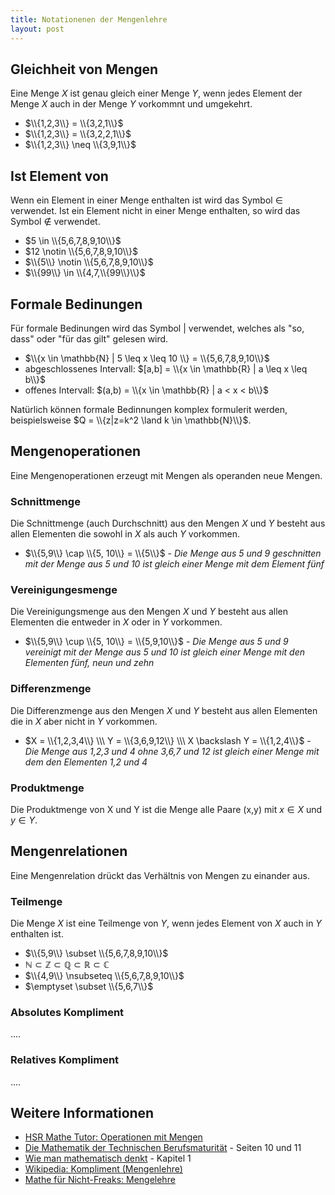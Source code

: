 ```yaml
---
title: Notationenen der Mengenlehre
layout: post
---
```



## Gleichheit von Mengen
Eine Menge $X$ ist genau gleich einer Menge $Y$, wenn jedes Element der Menge $X$ auch in der Menge $Y$ vorkommnt und umgekehrt.

* $\\{1,2,3\\} = \\{3,2,1\\}$
* $\\{1,2,3\\} = \\{3,2,2,1\\}$
* $\\{1,2,3\\} \neq \\{3,9,1\\}$

## Ist Element von
Wenn ein Element in einer Menge enthalten ist wird das Symbol $\in$ verwendet. Ist ein Element nicht in einer Menge enthalten, so wird das Symbol $\notin$ verwendet.

* $5 \in \\{5,6,7,8,9,10\\}$
* $12 \notin \\{5,6,7,8,9,10\\}$
* $\\{5\\} \notin \\{5,6,7,8,9,10\\}$
* $\\{99\\} \in \\{4,7,\\{99\\}\\}$


## Formale Bedinungen

Für formale Bedinungen wird das Symbol $|$ verwendet, welches als "so, dass" oder "für das gilt" gelesen wird.

* $\\{x \in \mathbb{N} | 5 \leq x \leq 10 \\} = \\{5,6,7,8,9,10\\}$
* abgeschlossenes Intervall: $[a,b] = \\{x \in \mathbb{R} | a \leq x \leq b\\}$
* offenes Intervall: $(a,b) = \\{x \in \mathbb{R} | a < x < b\\}$

Natürlich können formale Bedinnungen komplex formulerit werden, beispielsweise $Q = \\{z|z=k^2 \land k \in \mathbb{N}\\}$.

## Mengenoperationen
Eine Mengenoperationen erzeugt mit Mengen als operanden neue Mengen.

### Schnittmenge

Die Schnittmenge (auch Durchschnitt) aus den Mengen $X$ und $Y$ besteht aus allen Elementen die sowohl in $X$ als auch $Y$ vorkommen.

* $\\{5,9\\} \cap \\{5, 10\\} = \\{5\\}$ - *Die Menge aus 5 und 9 geschnitten mit der Menge aus 5 und 10 ist gleich einer Menge mit dem Element fünf*

### Vereinigungesmenge
Die Vereinigungsmenge aus den Mengen $X$ und $Y$ besteht aus allen Elementen die entweder in $X$ oder in $Y$ vorkommen.

* $\\{5,9\\} \cup \\{5, 10\\} = \\{5,9,10\\}$  - *Die Menge aus 5 und 9 vereinigt mit der Menge aus 5 und 10 ist gleich einer Menge mit den Elementen fünf, neun und zehn*

### Differenzmenge
Die Differenzmenge aus den Mengen $X$ und $Y$ besteht aus allen Elementen die in $X$ aber nicht in $Y$ vorkommen.

* $X = \\{1,2,3,4\\} \\\ Y = \\{3,6,9,12\\} \\\ X \backslash Y = \\{1,2,4\\}$ - *Die Menge aus 1,2,3 und 4 ohne 3,6,7 und 12 ist gleich einer Menge mit dem den Elementen 1,2 und 4*

### Produktmenge
Die Produktmenge von X und Y ist die Menge alle Paare (x,y) mit $x \in X$ und $y \in Y$.

## Mengenrelationen
Eine Mengenrelation drückt das Verhältnis von Mengen zu einander aus.

### Teilmenge

Die Menge $X$ ist eine Teilmenge von $Y$, wenn jedes Element von $X$ auch in $Y$ enthalten ist.

* $\\{5,9\\} \subset \\{5,6,7,8,9,10\\}$
* $\mathbb{N} \subset \mathbb{Z} \subset \mathbb{Q} \subset \mathbb{R} \subset \mathbb{C}$
* $\\{4,9\\} \nsubseteq \\{5,6,7,8,9,10\\}$
* $\emptyset \subset \\{5,6,7\\}$

### Absolutes Kompliment
....

### Relatives Kompliment
....



## Weitere Informationen
* [HSR Mathe Tutor: Operationen mit Mengen](http://mathtutor.hsr.ch/files/kapitel_1/abschnitt_2/info_3/info.xhtml)
* [Die Mathematik der Technischen Berufsmaturität](http://www.hep-verlag.ch/mathematik-tbm) - Seiten 10 und 11
* [Wie man mathematisch denkt](http://www.springer.com/gp/book/9783827429971) - Kapitel 1
* [Wikipedia: Kompliment (Mengenlehre)](https://de.wikipedia.org/wiki/Komplement_%28Mengenlehre%29)
* [Mathe für Nicht-Freaks: Mengelehre](https://de.wikibooks.org/wiki/Mathe_f%C3%BCr_Nicht-Freaks:_Mengenlehre:_Menge)
